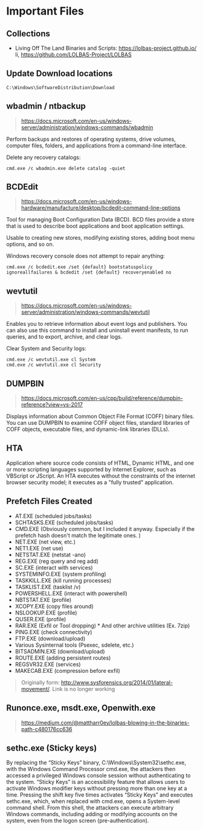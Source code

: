 # Important Files

## Collections

- Living Off The Land Binaries and Scripts: https://lolbas-project.github.io/ li, https://github.com/LOLBAS-Project/LOLBAS

## Update Download locations
```
C:\Windows\SoftwareDistribution\Download  
```

## wbadmin / ntbackup

> https://docs.microsoft.com/en-us/windows-server/administration/windows-commands/wbadmin

Perform backups and restores of operating systems, drive volumes, computer files, folders, and applications from a command-line interface.

Delete any recovery catalogs:
```
cmd.exe /c wbadmin.exe delete catalog -quiet
```

## BCDEdit

> https://docs.microsoft.com/en-us/windows-hardware/manufacture/desktop/bcdedit-command-line-options

Tool for managing Boot Configuration Data (BCD). BCD files provide a store that is used to describe boot applications and boot application settings.

Usable to creating new stores, modifying existing stores, adding boot menu options, and so on.

Windows recovery console does not attempt to repair anything:
```
cmd.exe /c bcdedit.exe /set {default} bootstatuspolicy ignoreallfailures & bcdedit /set {default} recoveryenabled no
```

## wevtutil

> https://docs.microsoft.com/en-us/windows-server/administration/windows-commands/wevtutil

Enables you to retrieve information about event logs and publishers. You can also use this command to install and uninstall event manifests, to run queries, and to export, archive, and clear logs.

Clear System and Security logs:
```
cmd.exe /c wevtutil.exe cl System
cmd.exe /c wevtutil.exe cl Security
```

## DUMPBIN

> https://docs.microsoft.com/en-us/cpp/build/reference/dumpbin-reference?view=vs-2017

Displays information about Common Object File Format (COFF) binary files. You can use DUMPBIN to examine COFF object files, standard libraries of COFF objects, executable files, and dynamic-link libraries (DLLs).

## HTA

Application where source code consists of HTML, Dynamic HTML, and one or more scripting languages supported by Internet Explorer, such as VBScript or JScript. An HTA executes without the constraints of the internet browser security model; it executes as a "fully trusted" application.

## Prefetch Files Created

- AT.EXE (scheduled jobs/tasks)
- SCHTASKS.EXE (scheduled jobs/tasks)
- CMD.EXE (Obviously common, but I included it anyway. Especially if the prefetch hash doesn't match the legitimate ones. )
- NET.EXE (net view, etc.)
- NET1.EXE (net use)
- NETSTAT.EXE (netstat -ano)
- REG.EXE (reg query and reg add)
- SC.EXE (interact with services)
- SYSTEMINFO.EXE (system profiling)
- TASKKILL.EXE (kill running processes)
- TASKLIST.EXE (tasklist /v)
- POWERSHELL.EXE (interact with powershell)
- NBTSTAT.EXE (profile)
- XCOPY.EXE (copy files around)
- NSLOOKUP.EXE (profile)
- QUSER.EXE (profile)
- RAR.EXE (Exfil or Tool dropping) * And other archive utilities (Ex. 7zip)
- PING.EXE (check connectivity)
- FTP.EXE (download/upload)
- Various Sysinternal tools (Psexec, sdelete, etc.)
- BITSADMIN.EXE (download/upload)
- ROUTE.EXE (adding persistent routes)
- REGSVR32.EXE (services)
- MAKECAB.EXE (compression before exfil)

> Originally form: http://www.sysforensics.org/2014/01/lateral-movement/. Link is no longer working

## Runonce.exe, msdt.exe, Openwith.exe

> https://medium.com/@mattharr0ey/lolbas-blowing-in-the-binaries-path-c480176cc636

## sethc.exe (Sticky keys)

By replacing the “Sticky Keys” binary, C:\Windows\System32\sethc.exe, with the Windows Command Processor cmd.exe, the attackers then accessed a privileged Windows console session without authenticating to the system. “Sticky Keys” is an accessibility feature that allows users to activate Windows modifier keys without pressing more than one key at a time. Pressing the shift key five times activates “Sticky Keys” and executes sethc.exe, which, when replaced with cmd.exe, opens a System-level command shell. From this shell, the attackers can execute arbitrary Windows commands, including adding or modifying accounts on the system, even from the logon screen (pre-authentication).
